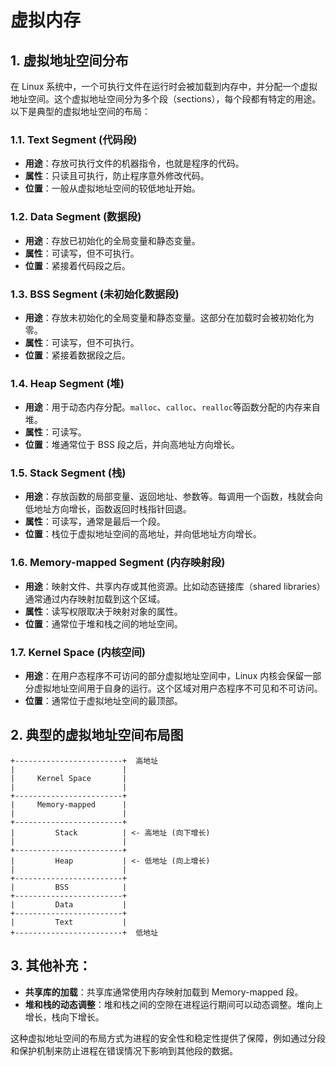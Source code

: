 # 虚拟内存

## 1. 虚拟地址空间分布

在 Linux 系统中，一个可执行文件在运行时会被加载到内存中，并分配一个虚拟地址空间。这个虚拟地址空间分为多个段（sections），每个段都有特定的用途。以下是典型的虚拟地址空间的布局：

### 1.1. Text Segment (代码段)

- **用途**：存放可执行文件的机器指令，也就是程序的代码。
- **属性**：只读且可执行，防止程序意外修改代码。
- **位置**：一般从虚拟地址空间的较低地址开始。

### 1.2. Data Segment (数据段)

- **用途**：存放已初始化的全局变量和静态变量。
- **属性**：可读写，但不可执行。
- **位置**：紧接着代码段之后。

### 1.3. BSS Segment (未初始化数据段)

- **用途**：存放未初始化的全局变量和静态变量。这部分在加载时会被初始化为零。
- **属性**：可读写，但不可执行。
- **位置**：紧接着数据段之后。

### 1.4. Heap Segment (堆)

- **用途**：用于动态内存分配。`malloc`、`calloc`、`realloc`等函数分配的内存来自堆。
- **属性**：可读写。
- **位置**：堆通常位于 BSS 段之后，并向高地址方向增长。

### 1.5. Stack Segment (栈)

- **用途**：存放函数的局部变量、返回地址、参数等。每调用一个函数，栈就会向低地址方向增长，函数返回时栈指针回退。
- **属性**：可读写，通常是最后一个段。
- **位置**：栈位于虚拟地址空间的高地址，并向低地址方向增长。

### 1.6. Memory-mapped Segment (内存映射段)

- **用途**：映射文件、共享内存或其他资源。比如动态链接库（shared libraries）通常通过内存映射加载到这个区域。
- **属性**：读写权限取决于映射对象的属性。
- **位置**：通常位于堆和栈之间的地址空间。

### 1.7. Kernel Space (内核空间)

- **用途**：在用户态程序不可访问的部分虚拟地址空间中，Linux 内核会保留一部分虚拟地址空间用于自身的运行。这个区域对用户态程序不可见和不可访问。
- **位置**：通常位于虚拟地址空间的最顶部。

## 2. 典型的虚拟地址空间布局图

```text
+------------------------+  高地址
|                        |
|     Kernel Space       |
|                        |
+------------------------+
|     Memory-mapped      |
|                        |
+------------------------+
|         Stack          | <- 高地址 (向下增长)
|                        |
+------------------------+
|         Heap           | <- 低地址 (向上增长)
|                        |
+------------------------+
|         BSS            |
+------------------------+
|         Data           |
+------------------------+
|         Text           |
+------------------------+  低地址
```

## 3. 其他补充：

- **共享库的加载**：共享库通常使用内存映射加载到 Memory-mapped 段。
- **堆和栈的动态调整**：堆和栈之间的空隙在进程运行期间可以动态调整。堆向上增长，栈向下增长。

这种虚拟地址空间的布局方式为进程的安全性和稳定性提供了保障，例如通过分段和保护机制来防止进程在错误情况下影响到其他段的数据。
